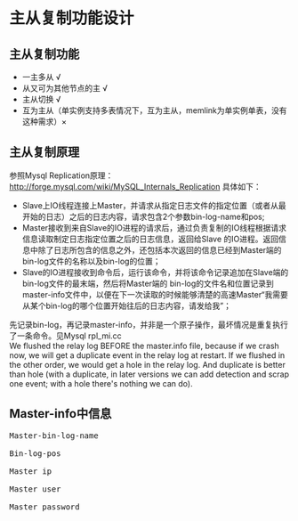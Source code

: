 # 主从复制功能设计 #
## 主从复制功能 ##
  * 一主多从 √
  * 从又可为其他节点的主 √
  * 主从切换 √
  * 互为主从（单实例支持多表情况下，互为主从，memlink为单实例单表，没有这种需求）×

## 主从复制原理 ##
参照Mysql Replication原理：http://forge.mysql.com/wiki/MySQL_Internals_Replication
具体如下：
  * Slave上IO线程连接上Master，并请求从指定日志文件的指定位置（或者从最开始的日志）之后的日志内容，请求包含2个参数bin-log-name和pos;
  * Master接收到来自Slave的IO进程的请求后，通过负责复制的IO线程根据请求信息读取制定日志指定位置之后的日志信息，返回给Slave 的IO进程。返回信息中除了日志所包含的信息之外，还包括本次返回的信息已经到Master端的bin-log文件的名称以及bin-log的位置；
  * Slave的IO进程接收到命令后，运行该命令，并将该命令记录追加在Slave端的bin-log文件的最末端，然后将Master端的 bin-log的文件名和位置记录到master-info文件中，以便在下一次读取的时候能够清楚的高速Master“我需要从某个bin-log的哪个位置开始往后的日志内容，请发给我”；

先记录bin-log，再记录master-info，并非是一个原子操作，最坏情况是重复执行了一条命令。见Mysql rpl\_mi.cc<br />
We flushed the relay log BEFORE the master.info file, because if we crash now, we will get a duplicate event in the relay log at restart. If we flushed in the other order, we would get a hole in the relay log. And duplicate is better than hole (with a duplicate, in later versions we can add detection and scrap one event; with a hole there's nothing we can do).

## Master-info中信息 ##
<pre>
Master-bin-log-name<br>
Bin-log-pos<br>
Master ip<br>
Master user<br>
Master password<br>
</pre>